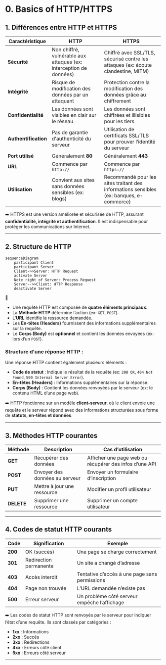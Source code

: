 # 0. Basics of HTTP/HTTPS

## 1. Différences entre HTTP et HTTPS

| **Caractéristique** | **HTTP** | **HTTPS** |
|----------------------|---------|-----------|
| **Sécurité** | Non chiffré, vulnérable aux attaques (ex: interception de données) | Chiffré avec SSL/TLS, sécurisé contre les attaques (ex: écoute clandestine, MITM) |
| **Intégrité** | Risque de modification des données par un attaquant | Protection contre la modification des données grâce au chiffrement |
| **Confidentialité** | Les données sont visibles en clair sur le réseau | Les données sont chiffrées et illisibles pour les tiers |
| **Authentification** | Pas de garantie d'authenticité du serveur | Utilisation de certificats SSL/TLS pour prouver l’identité du serveur |
| **Port utilisé** | Généralement **80** | Généralement **443** |
| **URL** | Commence par `http://` | Commence par `https://` |
| **Utilisation** | Convient aux sites sans données sensibles (ex: blogs) | Recommandé pour les sites traitant des informations sensibles (ex: banques, e-commerce) |

➡️ HTTPS est une version améliorée et sécurisée de HTTP, assurant **confidentialité, intégrité et authentification**. Il est indispensable pour protéger les communications sur Internet.  

---

## 2. Structure de HTTP

```mermaid
sequenceDiagram
    participant Client
    participant Server
    Client->>Server: HTTP Request
    activate Server
    Note right of Server: Process Request
    Server-->>Client: HTTP Response
    deactivate Server
```

📌 
- Une requête HTTP est composée de **quatre éléments principaux**.  
- La **Méthode HTTP** détermine l’action (ex: `GET`, `POST`).  
- L’**URL** identifie la ressource demandée.  
- Les **En-têtes (Headers)** fournissent des informations supplémentaires sur la requête.  
- Le **Corps (Body)** est **optionnel** et contient les données envoyées (ex: lors d’un `POST`).  

### **Structure d'une réponse HTTP :**
Une réponse HTTP contient également plusieurs éléments :  
- **Code de statut** : Indique le résultat de la requête (ex: `200 OK`, `404 Not Found`, `500 Internal Server Error`).  
- **En-têtes (Headers)** : Informations supplémentaires sur la réponse.  
- **Corps (Body)** : Contient les données renvoyées par le serveur (ex: le contenu HTML d’une page web).  

➡️  HTTP fonctionne sur un modèle **client-serveur**, où le client envoie une requête et le serveur répond avec des informations structurées sous forme de **statuts, en-têtes et données**.

---

## 3. Méthodes HTTP courantes

| **Méthode** | **Description** | **Cas d’utilisation** |
|------------|---------------|----------------------|
| **GET** | Récupérer des données | Afficher une page web ou récupérer des infos d’une API |
| **POST** | Envoyer des données au serveur | Envoyer un formulaire d’inscription |
| **PUT** | Mettre à jour une ressource | Modifier un profil utilisateur |
| **DELETE** | Supprimer une ressource | Supprimer un compte utilisateur |

---

## 4. Codes de statut HTTP courants

| **Code** | **Signification** | **Exemple** |
|---------|----------------|----------|
| **200** | OK (succès) | Une page se charge correctement |
| **301** | Redirection permanente | Un site a changé d’adresse |
| **403** | Accès interdit | Tentative d’accès à une page sans permissions |
| **404** | Page non trouvée | L’URL demandée n’existe pas |
| **500** | Erreur serveur | Un problème côté serveur empêche l’affichage |

➡️  Les codes de statut HTTP sont renvoyés par le serveur pour indiquer l’état d’une requête. Ils sont classés par catégories :  
- **1xx** : Informations  
- **2xx** : Succès  
- **3xx** : Redirections  
- **4xx** : Erreurs côté client  
- **5xx** : Erreurs côté serveur  

---
